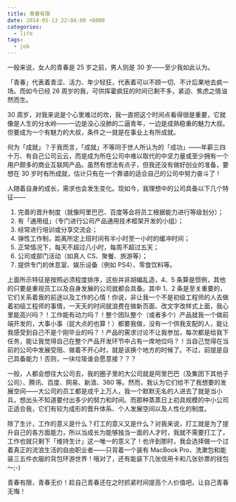 ```yaml
---
title: 青春有限
date: 2014-05-13 22:04:00 +0800
categories:
  - life
tags:
  - job
---
```


一般来说，女人的青春是 25 岁之前，男人则是 30 岁——至少我如此认为。

「青春」代表着青涩、活力、年少轻狂，代表着可以不顾一切、不计后果地去疯一场。而如今已经 26 周岁的我，可供挥霍疯狂的时间已剩不多，紧迫、焦虑之情油然而生。

30 周岁，对我来说是个心里难过的坎，我一直把这个时间点看得很是重要，它就像是人生的分水岭——一边是没心没肺的二逼青年，一边是成熟稳重的魅力大叔。但要成为一个有魅力的大叔，条件之一就是在事业上有所成就。

何为「成就」？于我而言，「成就」不等同于世人所认为的「成功」——年薪三四十万、有自己公司云云，而是成为所在公司中难以取代的中坚力量或至少拥有一个用户颇多的商业互联网产品。虽然有想法有点子，但我还没有做好创业的准备，要想在 30 岁时有所成就，估计只有在一个靠谱的适合自己的公司中努力奋斗了！

人随着自身的成长，需求也会发生变化。现如今，我理想中的公司具备以下几个特征——

1. 完善的晋升制度（就像阿里巴巴、百度等会将员工根据能力进行等级划分）；
2. 有「通用组」（专门进行公司产品通用技术框架开发的小组）；
3. 经常进行培训或分享交流会；
4. 弹性工作制，距离所定上班时间有半小时至一小时的缓冲时间；
5. 正常情况下，每天不超过八小时，每周不超过五天；
6. 公司或部门活动（如真人 CS、聚餐、旅游等）；
7. 提供专门的休息室、娱乐设备（例如 PS4）、零食饮料等。

上面所示特征是按照必须程度排序，这些并非胡编乱造，4、5 条算是惯例，其他的只要是重视员工以及自身发展的公司就都会具备。其中 1、2 条是至关重要的，它们关系着我的前途以及工作的心情！你说，非让我一个不是初级工程师的人去做着初级工程师的事情，一天天的时间就浪费在做新页面、改文字改样式上面，我心里能高兴吗？！工作能有动力吗？！整个团队整个（或者多个）产品就我一个做前端开发的，大事小事（屁大点的也算！）都要我做，没有一个供我支配的人，能让我感受到自己不是个刚毕业的吗？！产品的需求讨论不让我参加，每次都是给我下任务，能让我觉得自己在整个产品开发环节中占有一席地位吗？！当自己觉得在当前的公司中发展受阻、做着不开心时，就是该换个地方的时候了。不过，前提是自己具备能力！否则，一块垃圾谁会愿意接？？？

一般，人都会想往大公司去，我的圈子里的大公司就是阿里巴巴（及集团下其他子公司）、腾讯、百度、网易、新浪、360 等。然而，我认为它们给不了我想要的发展空间——大公司的员工都是成千上万人，我一个默默无名的人进去了就是当小兵，想出头不知道要付出多少的努力和时间。而那种蒸蒸日上初具规模的中小公司正适合我，它们有较为成形的晋升体系、个人发展空间以及人性化的制度。

除了生计，工作的意义是什么？打工的意义又是什么？对我来说，打工就是为了提升自己的各方面能力，所以当成长为能够独当一面的人才时，我就不需要打工了，工作也就只剩下「维持生计」这一唯一的意义了！也许到那时，我会选择做一个过着真正的流浪生活的自由职业者——只背着一个装有 MacBook Pro、洗漱包和能装三五件衣服的背包环游世界！哦对了，还有能装下几张信用卡和几张钞票的钱包～;-)

青春有限，青春无价！趁自己青春还在之时抓紧时间提高个人价值吧，让自己青春无悔！
